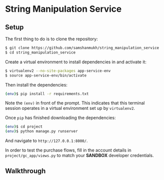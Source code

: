 # String Manipulation Service

## Setup

The first thing to do is to clone the repository:

```sh
$ git clone https://github.com/samshanmukh/string_manipulation_service.git
$ cd string_manipulation_service
```

Create a virtual environment to install dependencies in and activate it:

```sh
$ virtualenv2 --no-site-packages app-service-env
$ source app-service-env/bin/activate
```

Then install the dependencies:

```sh
(env)$ pip install -r requirements.txt
```
Note the `(env)` in front of the prompt. This indicates that this terminal
session operates in a virtual environment set up by `virtualenv2`.

Once `pip` has finished downloading the dependencies:
```sh
(env)$ cd project
(env)$ python manage.py runserver
```
And navigate to `http://127.0.0.1:8000/`.

In order to test the purchase flows, fill in the account details in
`project/gc_app/views.py` to match your **SANDBOX** developer credentials.

## Walkthrough
